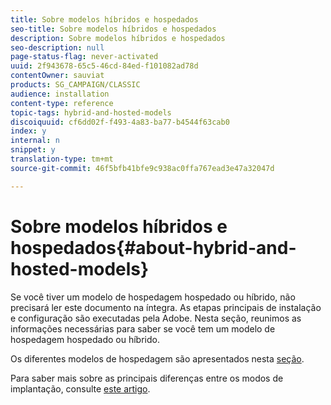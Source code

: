 ```yaml
---
title: Sobre modelos híbridos e hospedados
seo-title: Sobre modelos híbridos e hospedados
description: Sobre modelos híbridos e hospedados
seo-description: null
page-status-flag: never-activated
uuid: 2f943678-65c5-46cd-84ed-f101082ad78d
contentOwner: sauviat
products: SG_CAMPAIGN/CLASSIC
audience: installation
content-type: reference
topic-tags: hybrid-and-hosted-models
discoiquuid: cf6dd02f-f493-4a83-ba77-b4544f63cab0
index: y
internal: n
snippet: y
translation-type: tm+mt
source-git-commit: 46f5bfb41bfe9c938ac0ffa767ead3e47a32047d

---
```



# Sobre modelos híbridos e hospedados{#about-hybrid-and-hosted-models}

Se você tiver um modelo de hospedagem hospedado ou híbrido, não precisará ler este documento na íntegra. As etapas principais de instalação e configuração são executadas pela Adobe. Nesta seção, reunimos as informações necessárias para saber se você tem um modelo de hospedagem hospedado ou híbrido.

Os diferentes modelos de hospedagem são apresentados nesta [seção](../../installation/using/hosting-models.md).

Para saber mais sobre as principais diferenças entre os modos de implantação, consulte [este artigo](https://helpx.adobe.com/campaign/kb/acc-on-prem-vs-hosted.html).
